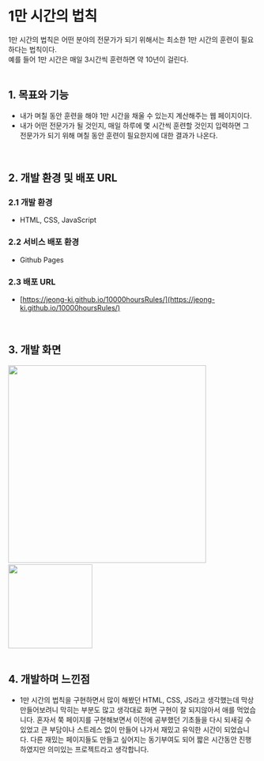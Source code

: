 # 1만 시간의 법칙
1만 시간의 법칙은 어떤 분야의 전문가가 되기 위해서는 최소한 1만 시간의 훈련이 필요하다는 법칙이다.<br> 예를 들어 1만 시간은 매일 3시간씩 훈련하면 약 10년이 걸린다.  
<br> 

## 1. 목표와 기능
- 내가 며칠 동안 훈련을 해야 1만 시간을 채울 수 있는지 계산해주는 웹 페이지이다.
- 내가 어떤 전문가가 될 것인지, 매일 하루에 몇 시간씩 훈련할 것인지 입력하면 그 전문가가 되기 위해 며칠 동안 훈련이 필요한지에 대한 결과가 나온다.  
<br> 

## 2. 개발 환경 및 배포 URL  
### 2.1 개발 환경  
- HTML, CSS, JavaScript  
### 2.2 서비스 배포 환경  
- Github Pages  
### 2.3 배포 URL  
- [https://jeong-ki.github.io/10000hoursRules/](https://jeong-ki.github.io/10000hoursRules/)  
<br> 

## 3. 개발 화면  
<img src="https://user-images.githubusercontent.com/68384429/142656019-c6373a84-280f-47f8-a5b8-033e22680b6e.png" width="400">&nbsp;&nbsp;&nbsp;&nbsp;&nbsp;&nbsp;&nbsp;&nbsp;&nbsp;&nbsp;<img src="https://user-images.githubusercontent.com/68384429/142656235-8b7d7445-36f4-4c05-9ba4-309be1af70b9.png" width="170">  
<br>


## 4. 개발하며 느낀점
- 1만 시간의 법칙을 구현하면서 많이 해봤던 HTML, CSS, JS라고 생각했는데 막상 만들어보려니 막히는 부분도 많고 생각대로 화면 구현이 잘 되지않아서 애를 먹었습니다. 혼자서 쭉 페이지를 구현해보면서 이전에 공부했던 기초들을 다시 되새길 수 있었고 큰 부담이나 스트레스 없이 만들어 나가서 재밌고 유익한 시간이 되었습니다. 다른 재밌는 페이지들도 만들고 싶어지는 동기부여도 되어 짧은 시간동안 진행하였지만 의미있는 프로젝트라고 생각합니다. 